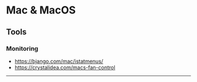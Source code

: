 # Mac & MacOS 

## Tools

### Monitoring

- https://bjango.com/mac/istatmenus/
- https://crystalidea.com/macs-fan-control

---
